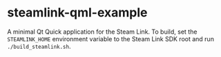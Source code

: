 # steamlink-qml-example

A minimal Qt Quick application for the Steam Link. To build, set the `STEAMLINK_HOME` environment variable to the Steam Link SDK root and run `./build_steamlink.sh`.

